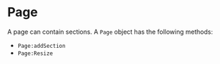 # Page
A page can contain sections. A `Page` object has the following methods:

* `Page:addSection`
* `Page:Resize`